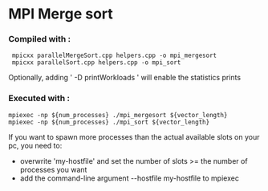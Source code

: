 # MPI Merge sort #
### Compiled with :
     mpicxx parallelMergeSort.cpp helpers.cpp -o mpi_mergesort  
     mpicxx parallelSort.cpp helpers.cpp -o mpi_sort  

Optionally, adding ' -D printWorkloads ' will enable the statistics prints


### Executed with :
    mpiexec -np ${num_processes} ./mpi_mergesort ${vector_length} 
    mpiexec -np ${num_processes} ./mpi_sort ${vector_length} 

If you want to spawn more processes than the actual available slots on your pc, you need to:
- overwrite 'my-hostfile' and set the number of slots >= the number of processes you want
- add the command-line argument  --hostfile my-hostfile  to mpiexec